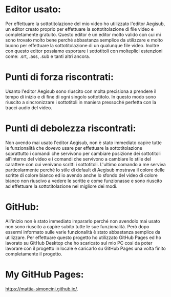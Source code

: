 # Editor usato:

Per effettuare la sottotitolazione del mio video ho utilizzato l'editor Aegisub, un editor creato proprio per effettuare la sottotitolazione di file video e completamente gratuito. Questo editor è un editor molto valido con cui mi sono trovato molto bene perché abbastanza semplice da utilizzare e molto buono per effettuare la sottotitolazione di un qualunque file video. Inoltre con questo editor possiamo esportare i sottotitoli con molteplici estenzioni come: .srt, .ass, .sub e tanti altri ancora.

# Punti di forza riscontrati:

Usanto l'editor Aegisub sono riuscito con molta precisiona a prendere il tempo di inizio e di fine di ogni singolo sottotitolo. In questo modo sono riuscito a sincronizzare i sottotitoli in maniera pressoché perfetta con la tracci audio del video.
                    
# Punti di debolezza riscontrati:

Non avendo mai usato l'editor Aegisub, non è stato immediato capire tutte le funzionalità che dovevo usare per effettuare la sottotitolazione soprattutto i comandi che servivono per cambiare posizione dei sottotitoli all'interno del video e i comandi che servivono a cambiare lo stile del carattere con cui venivano scritti i sottotitoli. L'ultimo comando a me serviva particolarmente perché lo stile di default di Aegisub mostrava il colore delle scritte di colore bianco ed io avendo anche lo sfondo del video di colore bianco non riuscivo a vedere le scritte e come funzionasse e sono riuscito ad effettuare la sottotitolazione nel migliore dei modi.

# GitHub:

All'inizio non è stato immediato impararlo perché non avendolo mai usato non sono riuscito a capire subito tutte le sue funzionalità. Però dopo essermi informato sulle varie funzionalità è stato abbastanza semplice da utilizzare. Per effettuare questo progetto ho utilizzato GitHub Pages ed ho lavorato su GitHub Desktop che ho scaricato sul mio PC cosi da poter lavorare con il progetto in locale e caricarlo su GitHub Pages una volta finito completamente il progetto.

# My GitHub Pages:

https://mattia-simoncini.github.io/.
